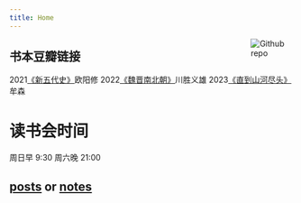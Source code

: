 ```yaml
---
title: Home
---
```


<img src= "https://simpleicons.org/icons/bookstack.svg" style="max-width:15%;min-width:40px;float:right;" alt="Github repo"/>

书本豆瓣链接
---
2021[《新五代史》](https://book.douban.com/subject/26314790/)欧阳修
2022[《魏晋南北朝》](https://book.douban.com/subject/35671921/)川胜义雄
2023[《直到山河尽头》](https://book.douban.com/subject/36139187/)牟森

# 读书会时间
周日早 9:30
周六晚 21:00

 ## [posts](/post/) or [notes](/note/)
